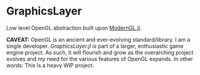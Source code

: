 # GraphicsLayer
Low level OpenGL abstraction built upon [ModernGL.jl](https://github.com/JuliaGL/ModernGL.jl).

**CAVEAT:** OpenGL is an ancient and ever-evolving standard/library. I am a single developer. *GraphicsLayer.jl* is part of a larger, enthusiastic game engine project. As such, it will flourish and grow as the overarching project evolves and my need for the various features of OpenGL expands. In other words: This is a heavy WIP project.
